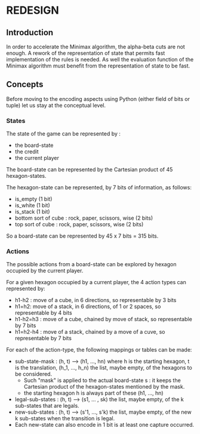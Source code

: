 # REDESIGN

## Introduction

In order to accelerate the Minimax algorithm, the alpha-beta cuts are not enough. A rework of the representation of state that permits fast implementation of the rules is needed. As well the evaluation function of the Minimax algorithm must benefit from the representation of state to be fast.

## Concepts

Before moving to the encoding aspects using Python (either field of bits or tuple) let us stay at the conceptual level.

### States

The state of the game can be represented by :

- the board-state
- the credit
- the current player

The board-state can be represented by the Cartesian product of 45 hexagon-states.

The hexagon-state can be represented, by 7 bits of information, as follows:

- is_empty (1 bit)
- is_white (1 bit)
- is_stack (1 bit)
- bottom sort of cube : rock, paper, scissors, wise (2 bits)
- top sort of cube : rock, paper, scissors, wise (2 bits)

So a board-state can be represented by 45 x 7 bits = 315 bits.

### Actions

The possible actions from a board-state can be explored by hexagon occupied by the current player.

For a given hexagon occupied by a current player, the 4 action types can represented by:

- h1-h2 : move of a cube, in 6 directions, so representable by 3 bits
- h1=h2: move of a stack, in 6 directions, of 1 or 2 spaces, so representable by 4 bits
- h1-h2=h3 : move of a cube, chained by move of stack, so representable by 7 bits
- h1=h2-h4 : move of a stack, chained by a move of a cuve, so representable by 7 bits

For each of the action-type, the following mappings or tables can be made:

- sub-state-mask : (h, t) --> (h1, ..., hn) where h is the starting hexagon, t is the translation, (h_1, ..., h_n) the list, maybe empty, of the hexagons to be considered.
  - Such "mask" is applied to the actual board-state s : it keeps the Cartesian product of the hexagon-states mentioned by the mask.
  - the starting hexagon h is always part of these (h1, ..., hn)
- legal-sub-states : (h, t) --> (s1, ... , sk) the list, maybe empty, of the k sub-states that are legals.
- new-sub-states : (h, t) --> (s'1, ..., s'k) the list, maybe empty, of the new k sub-states when the transition is legal.
- Each new-state can also encode in 1 bit is at least one capture occurred.